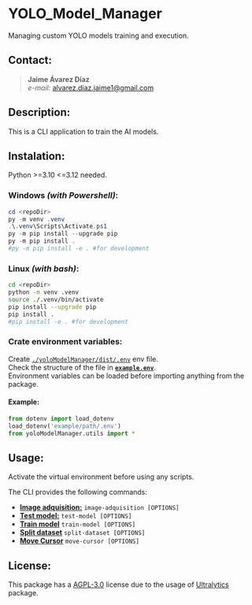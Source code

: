 # YOLO_Model_Manager
Managing custom YOLO models training and execution.

## Contact:  
> **Jaime Ávarez Díaz**  
> *e-mail:* alvarez.diaz.jaime1@gmail.com  


## Description:  
This is a CLI application to train the AI models.  

## Instalation:  
Python >=3.10 <=3.12 needed.  
### Windows *(with Powershell)*:  
```powershell
cd <repoDir>
py -m venv .venv
.\.venv\Scripts\Activate.ps1
py -m pip install --upgrade pip
py -m pip install .
#py -m pip install -e . #for development
```

### Linux *(with bash)*:  
```bash
cd <repoDir>
python -m venv .venv
source ./.venv/bin/activate
pip install --upgrade pip
pip install .
#pip install -e . #for development
```

### Crate environment variables:  
Create [`./yoloModelManager/dist/.env`](./yoloModelManager/dist/) env file.  
Check the structure of the file in [**`example.env`**](./docs/examples/example.env).  
Environment variables can be loaded before importing anything from the package.  
#### Example:
```python
from dotenv import load_dotenv
load_dotenv('example/path/.env')
from yoloModelManager.utils import *
```

## Usage:
Activate the virtual environment before using any scripts.  

The CLI provides the following commands:
- [**Image adquisition:**](./docs/cli/image-adquisition) `image-adquisition [OPTIONS]`
- [**Test model:**](./docs/cli/test-model) `test-model [OPTIONS]`
- [**Train model**](./docs/cli/train-model) `train-model [OPTIONS]`
- [**Split dataset**](./docs/cli/split-dataset) `split-dataset [OPTIONS]`
- [**Move Cursor**](./docs/cli/move-cursor) `move-cursor [OPTIONS]`

## License:
This package has a [AGPL-3.0](LICENSE) license due to the usage of [Ultralytics](https://github.com/ultralytics/ultralytics/) package.
